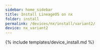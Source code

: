 ```yaml
---
sidebar: home_sidebar
title: Install LineageOS on nx
folder: install
permalink: /devices/nx/install/variant2/
device: nx_variant2
---
```

{% include templates/device_install.md %}
